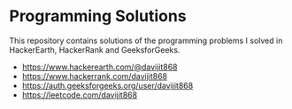 # Programming Solutions
This repository contains solutions of the programming problems I solved in HackerEarth, HackerRank and GeeksforGeeks.

- https://www.hackerearth.com/@davijit868
- https://www.hackerrank.com/davijit868
- https://auth.geeksforgeeks.org/user/davijit868
- https://leetcode.com/davijit868

